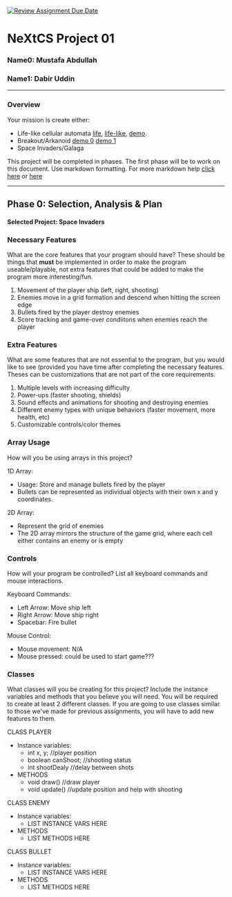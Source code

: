 [![Review Assignment Due Date](https://classroom.github.com/assets/deadline-readme-button-22041afd0340ce965d47ae6ef1cefeee28c7c493a6346c4f15d667ab976d596c.svg)](https://classroom.github.com/a/PX83n--N)
# NeXtCS Project 01
### Name0: Mustafa Abdullah
### Name1: Dabir Uddin
---

### Overview
Your mission is create either:
- Life-like cellular automata [life](https://en.wikipedia.org/wiki/Conway%27s_Game_of_Life), [life-like](https://en.wikipedia.org/wiki/Life-like_cellular_automaton), [demo](https://www.netlogoweb.org/launch#https://www.netlogoweb.org/assets/modelslib/Sample%20Models/Computer%20Science/Cellular%20Automata/Life.nlogo).
- Breakout/Arkanoid [demo 0](https://elgoog.im/breakout/)  [demo 1](https://www.crazygames.com/game/atari-breakout)
- Space Invaders/Galaga

This project will be completed in phases. The first phase will be to work on this document. Use markdown formatting. For more markdown help [click here](https://github.com/adam-p/markdown-here/wiki/Markdown-Cheatsheet) or [here](https://docs.github.com/en/get-started/writing-on-github/getting-started-with-writing-and-formatting-on-github/basic-writing-and-formatting-syntax)


---

## Phase 0: Selection, Analysis & Plan

#### Selected Project: Space Invaders

### Necessary Features
What are the core features that your program should have? These should be things that __must__ be implemented in order to make the program useable/playable, not extra features that could be added to make the program more interesting/fun.

1. Movement of the player ship (left, right, shooting)
2. Enemies move in a grid formation and descend when hitting the screen edge
3. Bullets fired by the player destroy enemies
4. Score tracking and game-over condiitons when enemies reach the player
   
### Extra Features
What are some features that are not essential to the program, but you would like to see (provided you have time after completing the necessary features. Theses can be customizations that are not part of the core requirements.

1. Multiple levels with increasing difficulty
2. Power-ups (faster shooting, shields)
3. Sound effects and animations for shooting and destroying enemies
4. Different enemy types with unique behaviors (faster movement, more health, etc)
5. Customizable controls/color themes

### Array Usage
How will you be using arrays in this project?

1D Array:
- Usage: Store and manage bullets fired by the player
- Bullets can be represented as individual objects with their own x and y coordinates.

2D Array:
- Represent the grid of enemies
- The 2D array mirrors the structure of the game grid, where each cell either contains an enemy or is empty


### Controls
How will your program be controlled? List all keyboard commands and mouse interactions.

Keyboard Commands:
- Left Arrow: Move ship left
- Right Arrow: Move ship right
- Spacebar: Fire bullet

Mouse Control:
- Mouse movement: N/A
- Mouse pressed: could be used to start game???


### Classes
What classes will you be creating for this project? Include the instance variables and methods that you believe you will need. You will be required to create at least 2 different classes. If you are going to use classes similar to those we've made for previous assignments, you will have to add new features to them.

CLASS PLAYER
- Instance variables:
  - int x, y; //player position
  - boolean canShoot; //shooting status
  - int shootDealy //delay between shots
- METHODS
  - void draw() //draw player
  - void update() //update position and help with shooting

CLASS ENEMY
- Instance variables:
  - LIST INSTANCE VARS HERE
- METHODS
  - LIST METHODS HERE
 
CLASS BULLET
- Instance variables:
  - LIST INSTANCE VARS HERE
- METHODS
  - LIST METHODS HERE

